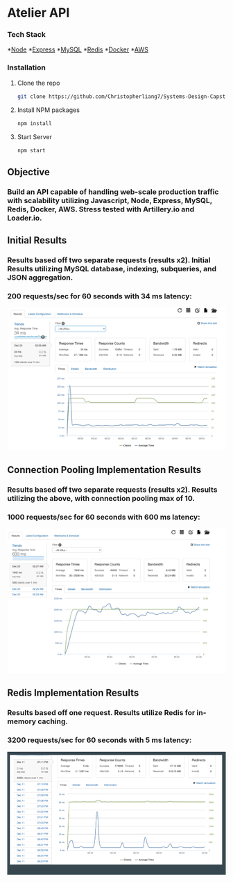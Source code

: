 # Atelier API

### Tech Stack
*[Node](https://nodejs.org/en/)
*[Express](https://expressjs.com/)
*[MySQL](https://www.mysql.com/)
*[Redis](https://redis.io/)
*[Docker](https://www.docker.com/)
*[AWS](https://aws.amazon.com/)

<!-- GETTING STARTED -->
### Installation

1. Clone the repo
   ```sh
   git clone https://github.com/Christopherliang7/Systems-Design-Capstone.git
   ```
2. Install NPM packages
   ```sh
   npm install
   ```
3. Start Server
   ```sh
   npm start
   ```

## Objective
### Build an API capable of handling web-scale production traffic with scalability utilizing Javascript, Node, Express, MySQL, Redis, Docker, AWS. Stress tested with Artillery.io and Loader.io. 

## Initial Results
### Results based off two separate requests (results x2). Initial Results utilizing MySQL database, indexing, subqueries, and JSON aggregation. 
### 200 requests/sec for 60 seconds with 34 ms latency:
![](https://github.com/Christopherliang7/Atelier-API/blob/master/InitialResults.png)

## Connection Pooling Implementation Results
### Results based off two separate requests (results x2). Results utilizing the above, with connection pooling max of 10. 
### 1000 requests/sec for 60 seconds with 600 ms latency:
![](https://github.com/Christopherliang7/Atelier-API/blob/master/ConnectionPool.png)

## Redis Implementation Results
### Results based off one request. Results utilize Redis for in-memory caching. 
### 3200 requests/sec for 60 seconds with 5 ms latency:
![](https://github.com/Christopherliang7/Atelier-API/blob/master/FinalResults.png)